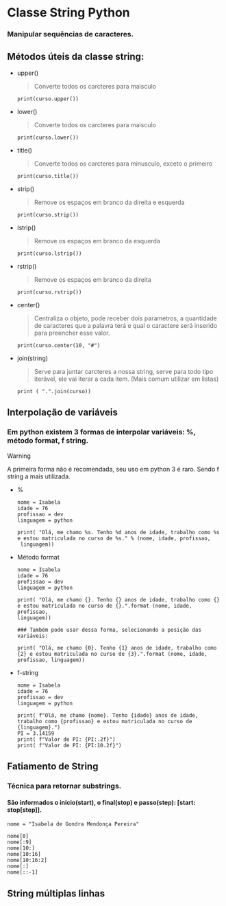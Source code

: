 # Classe String Python 
### Manipular sequências de caracteres.
## Métodos úteis da classe string: 
- upper()
  
  > Converte todos os carcteres para maisculo
  
  ```
  print(curso.upper())
  
  ```
- lower()
  
  > Converte todos os carcteres para maisculo
  
   ```
  print(curso.lower())
   
  ```
- title()
  
  > Converte todos os carcteres para minusculo, exceto o primeiro
  
   ```
  print(curso.title())
   
  ```
- strip()
  
  > Remove os espaços em branco da direita e esquerda
  
   ```
  print(curso.strip())
  
  ```
- lstrip()
  
  > Remove os espaços em branco da esquerda
   ```
  print(curso.lstrip())
  ```
- rstrip()
  
  > Remove os espaços em branco da direita
  
   ```
  print(curso.rstrip())
   
  ```
- center()
  
  > Centraliza o objeto, pode receber dois parametros, a quantidade de caracteres que a palavra terá e qual o caractere será inserido para preencher esse valor.
  
  ```
  print(curso.center(10, "#")
  
  ```
- join(string)
  
  > Serve para juntar carcteres a nossa string, serve para todo tipo       iterável, ele vai iterar a cada item. (Mais comum utilizar em listas)
  
    ```
    print ( ".".join(curso))
    
    ```

## Interpolação de variáveis
### Em python existem 3 formas de interpolar variáveis: %, método format, f string. 
> [!warning]
> A primeira forma não é recomendada, seu uso em python 3 é raro. Sendo f string a mais utilizada.
  - %
    
    ```
    nome = Isabela
    idade = 76
    profissao = dev
    linguagem = python

    print( "Olá, me chamo %s. Tenho %d anos de idade, trabalho como %s e estou matriculada no curso de %s." % (nome, idade, profissao,   
     linguagem))
    
    ```
  -  Método format
    
      ```
      nome = Isabela
      idade = 76
      profissao = dev
      linguagem = python

      print( "Olá, me chamo {}. Tenho {} anos de idade, trabalho como {} e estou matriculada no curso de {}.".format (nome, idade, profissao,   
     linguagem))

      ### Também pode usar dessa forma, selecionando a posição das variáveis:

      print( "Olá, me chamo {0}. Tenho {1} anos de idade, trabalho como {2} e estou matriculada no curso de {3}.".format (nome, idade, profissao, linguagem))
      
      ```
      
  - f-string
    
    ```
    nome = Isabela
    idade = 76
    profissao = dev
    linguagem = python

    print( f"Olá, me chamo {nome}. Tenho {idade} anos de idade, trabalho como {profissao} e estou matriculada no curso de {linguagem}.")
    PI = 3.14159
    print( f"Valor de PI: {PI:.2f}")
    print( f"Valor de PI: {PI:10.2f}")
    
    ```
## Fatiamento de String
### Técnica para retornar substrings.
#### São informados o inicio(start), o final(stop) e passo(step): [start: stop[step]].

```
nome = "Isabela de Gondra Mendonça Pereira"

nome[0]
nome[:9]
nome[10:]
nome[10:16]
nome[10:16:2]
nome[:]
nome[::-1]

```
## String múltiplas linhas
